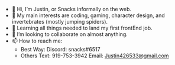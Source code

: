 - 👋 Hi, I’m Justin, or Snacks informally on the web.
- 👀 My main interests are coding, gaming, character design, and invertebrates (mostly jumping spiders).
- 🌱 Learning all things needed to land my first frontEnd job.
- 💞️ I’m looking to collaborate on almost anything.
- 📫 How to reach me: 
    - Best Way: 
        Discord: snacks#6517 
    - Others
        Text: 919-753-3942 
        Email: Justin426533@gmail.com

<!---
justingravely/justingravely is a ✨ special ✨ repository because its `README.md` (this file) appears on your GitHub profile.
You can click the Preview link to take a look at your changes.
--->
